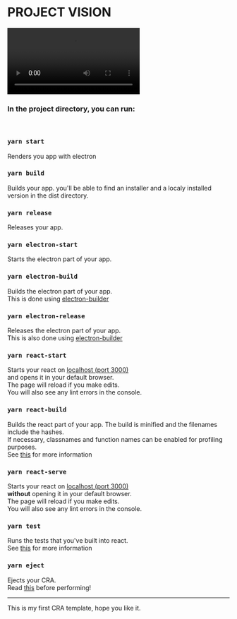 # PROJECT VISION 

![video](https://user-images.githubusercontent.com/20207933/109679390-d3d3d080-7b7b-11eb-960d-c9a830d7feb4.mp4)




### In the project directory, you can run:

<br/>

### `yarn start`

Renders you app with electron

### `yarn build`

Builds your app. you'll be able to find an installer and a
localy installed version in the dist directory.

### `yarn release`

Releases your app.

### `yarn electron-start`

Starts the electron part of your app.

### `yarn electron-build`

Builds the electron part of your app.  
This is done using [electron-builder](https://www.npmjs.com/package/electron-builder)

### `yarn electron-release`

Releases the electron part of your app.  
This is also done using [electron-builder](https://www.npmjs.com/package/electron-builder)

### `yarn react-start`

Starts your react on [localhost (port 3000)](https://localhost:3000)  
and opens it in your default browser.  
The page will reload if you make edits.  
You will also see any lint errors in the console.

### `yarn react-build`

Builds the react part of your app.
The build is minified and the filenames include the hashes.  
If necessary, classnames and function names can be enabled for profiling purposes.  
See [this](https://create-react-app.dev/docs/production-build/) for more information

### `yarn react-serve`

Starts your react on [localhost (port 3000)](https://localhost:3000)  
**without** opening it in your default browser.  
The page will reload if you make edits.  
You will also see any lint errors in the console.

### `yarn test`

Runs the tests that you've built into react.  
See [this](https://create-react-app.dev/docs/running-tests/) for more information

### `yarn eject`

Ejects your CRA.  
Read [this](https://create-react-app.dev/docs/available-scripts/#npm-run-eject) before performing!

<hr/>
This is my first CRA template, hope you like it.
